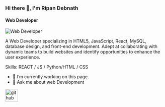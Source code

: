 ### Hi there 👋, I'm Ripan Debnath
#### Web Developer
![Web Developer](https://scontent.fdac24-1.fna.fbcdn.net/v/t39.30808-6/330332625_182693061140339_1968835418671451718_n.jpg?_nc_cat=100&ccb=1-7&_nc_sid=a2f6c7&_nc_eui2=AeGdUxEWiZlLZ6ZTcO6HN4A5QNKnDTGTJVtA0qcNMZMlW6iXjoNTF22ofPJUrQ-oD-y7yYESGYHasoPBqIm-qb3Q&_nc_ohc=ZVnoXmlK2zUAX-8aqod&_nc_ht=scontent.fdac24-1.fna&oh=00_AfBeIcO7rffRyqp0OeLjjUcLYZEosfQsaoVv2eS2ZZC-7A&oe=64F89EEB)

A Web Developer specializing in HTML5, JavaScript, React, MySQL, database design, and front-end development. Adept at collaborating with dynamic teams to build websites and identify opportunities to enhance the user experience.

Skills: REACT / JS / Python/HTML / CSS

- 🔭 I’m currently working on this page. 
- 💬 Ask me about web Development 


[<img src='https://cdn.jsdelivr.net/npm/simple-icons@3.0.1/icons/github.svg' alt='github' height='40'>](https://github.com/ripan5656)  



